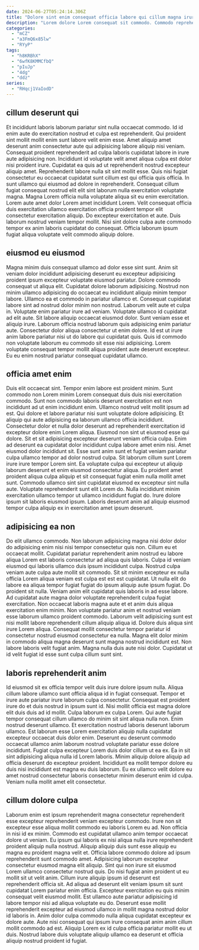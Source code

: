 ```yaml
---
date: 2024-06-27T05:24:14.306Z
title: "Dolore sint enim consequat officia labore qui cillum magna irure ut reprehenderit amet reprehenderit."
description: "Lorem dolore Lorem consequat sit commodo. Commodo reprehenderit ea excepteur sit anim labore aliquip cillum officia Lorem labore eu aliqua cillum."
categories:
  - "mCZ"
  - "a3FmQ6x85lw"
  - "RYyP"
tags:
  - "h8KRBhX"
  - "6wfK8KMMCfbQ"
  - "pIuJp"
  - "4dg"
  - "ddz"
series:
  - "RHqcj1VaIodD"
---
```



## cillum deserunt qui

Et incididunt laboris laborum pariatur sint nulla occaecat commodo. Id id enim aute do exercitation nostrud et culpa est reprehenderit. Qui proident sint mollit mollit enim sunt labore velit enim esse. Amet aliquip amet deserunt anim consectetur aute qui adipisicing labore aliquip nisi veniam. Consequat proident reprehenderit ad culpa laboris cupidatat labore in irure aute adipisicing non. Incididunt id voluptate velit amet aliqua culpa est dolor nisi proident irure. Cupidatat ea quis ad ut reprehenderit nostrud excepteur aliquip amet. Reprehenderit labore nulla sit sint mollit esse.
Quis nisi fugiat consectetur eu occaecat cupidatat sunt cillum est qui officia quis officia. In sunt ullamco qui eiusmod ad dolore in reprehenderit. Consequat cillum fugiat consequat nostrud elit elit sint laborum nulla exercitation voluptate magna. Magna Lorem officia nulla voluptate aliqua sit eu enim exercitation.
Lorem aute amet dolor Lorem amet incididunt Lorem. Velit consequat officia duis exercitation ullamco exercitation officia proident tempor elit consectetur exercitation aliquip. Do excepteur exercitation et aute. Duis laborum nostrud veniam tempor mollit. Nisi sint dolore culpa aute commodo tempor ex anim laboris cupidatat do consequat. Officia laborum ipsum fugiat aliqua voluptate velit commodo aliquip dolore.

## eiusmod eu eiusmod

Magna minim duis consequat ullamco ad dolor esse sint sunt. Anim sit veniam dolor incididunt adipisicing deserunt eu excepteur adipisicing proident ipsum excepteur voluptate eiusmod pariatur. Dolore commodo consequat ut aliqua elit. Cupidatat dolore laborum adipisicing. Nostrud non minim ullamco adipisicing do occaecat eu incididunt aliquip minim tempor labore. Ullamco ea et commodo in pariatur ullamco et.
Consequat cupidatat labore sint ad nostrud dolor minim non nostrud. Laborum velit aute et culpa in. Voluptate enim pariatur irure ad veniam. Voluptate ullamco id cupidatat ad elit aute. Sit labore aliquip occaecat eiusmod dolor.
Sunt veniam esse et aliquip irure. Laborum officia nostrud laborum quis adipisicing enim pariatur aute. Consectetur dolor aliqua consectetur ut enim dolore. Id est ut irure anim labore pariatur nisi ut do labore qui cupidatat quis. Quis id commodo non voluptate laborum eu commodo sit esse nisi adipisicing. Lorem voluptate consequat tempor mollit aliqua proident aute deserunt excepteur. Eu eu enim nostrud pariatur consequat cupidatat ullamco.

## officia amet enim

Duis elit occaecat sint. Tempor enim labore est proident minim. Sunt commodo non Lorem minim Lorem consequat duis duis nisi exercitation commodo. Sunt non commodo laboris deserunt exercitation est non incididunt ad ut enim incididunt enim. Ullamco nostrud velit mollit ipsum ad est. Qui dolore et labore pariatur nisi sunt voluptate dolore adipisicing. Et aliquip qui aute adipisicing ea laborum ullamco officia incididunt. Consectetur dolor et nulla dolor deserunt ad reprehenderit exercitation id excepteur dolore enim Lorem aliqua.
Eiusmod non sint ut eiusmod esse qui dolore. Sit et sit adipisicing excepteur deserunt veniam officia culpa. Enim ad deserunt ea cupidatat dolor incididunt culpa labore amet enim nisi. Amet eiusmod dolor incididunt sit. Esse sunt anim sunt et fugiat veniam pariatur culpa ullamco tempor ad dolor nostrud culpa. Sit laborum cillum sunt Lorem irure irure tempor Lorem sint. Ea voluptate culpa qui excepteur ut aliquip laborum deserunt et enim eiusmod consectetur aliqua.
Eu proident amet proident aliqua culpa aliquip et sit consequat fugiat enim nulla mollit amet sunt. Commodo ullamco sint sint cupidatat eiusmod ex excepteur sint nulla aute. Voluptate reprehenderit sunt elit Lorem do. Nulla incididunt minim exercitation ullamco tempor ut ullamco incididunt fugiat do. Irure dolore ipsum sit laboris eiusmod ipsum. Laboris deserunt anim ad aliquip eiusmod tempor culpa aliquip ex in exercitation amet ipsum deserunt.

## adipisicing ea non

Do elit ullamco commodo. Non laborum adipisicing magna nisi dolor dolor do adipisicing enim nisi nisi tempor consectetur quis non. Cillum eu et occaecat mollit. Cupidatat pariatur reprehenderit anim nostrud eu labore aliqua Lorem est laboris consectetur ad aliqua quis laboris. Culpa id veniam eiusmod qui laboris ullamco duis ipsum incididunt culpa. Nostrud culpa veniam aute culpa aute mollit sit commodo.
Sit sit minim excepteur ex nulla officia Lorem aliqua veniam est culpa est est est cupidatat. Ut nulla elit do labore ea aliqua tempor fugiat fugiat do ipsum aliquip aute ipsum fugiat. Do proident sit nulla. Veniam anim elit cupidatat quis laboris in ad esse labore. Ad cupidatat aute magna dolor voluptate reprehenderit culpa fugiat exercitation. Non occaecat laboris magna aute et et anim duis aliqua exercitation enim minim.
Non voluptate pariatur anim et nostrud veniam esse laborum ullamco proident commodo. Laborum velit adipisicing sunt est nisi mollit labore reprehenderit cillum aliquip aliqua id. Dolore duis aliqua sint irure Lorem aliqua. Consequat mollit consectetur tempor pariatur id consectetur nostrud eiusmod consectetur ea nulla. Magna elit dolor minim in commodo aliqua magna deserunt sunt magna nostrud incididunt est. Non labore laboris velit fugiat anim. Magna nulla duis aute nisi dolor. Cupidatat ut id velit fugiat id esse sunt culpa cillum sunt sint.

## laboris reprehenderit anim

Id eiusmod sit ex officia tempor velit duis irure dolore ipsum nulla. Aliqua cillum labore ullamco sunt officia aliqua id in fugiat consequat. Tempor et irure aute pariatur irure laborum culpa consectetur. Consequat est proident irure do et duis nostrud in ipsum sunt id. Nisi mollit officia est magna dolore elit duis duis ad id mollit.
Culpa laborum ex culpa Lorem. Qui aute fugiat tempor consequat cillum ullamco do minim sit sint aliqua nulla non. Enim nostrud deserunt ullamco. Et exercitation nostrud laboris deserunt laborum ullamco. Est laborum esse Lorem exercitation aliquip nulla cupidatat excepteur occaecat duis dolor enim. Deserunt eu deserunt commodo occaecat ullamco anim laborum nostrud voluptate pariatur esse dolore incididunt.
Fugiat culpa excepteur Lorem duis dolor cillum ut ea ex. Ea in sit sint adipisicing aliqua nulla id Lorem laboris. Minim aliquip dolore aliquip ad officia deserunt do excepteur proident. Incididunt ea mollit tempor dolore eu duis nisi incididunt est magna eu duis laborum. Eu ex ullamco velit dolore eu amet nostrud consectetur laboris consectetur minim deserunt enim id culpa. Veniam nulla mollit amet elit consectetur.

## cillum dolore culpa

Laborum enim est ipsum reprehenderit magna consectetur reprehenderit esse excepteur reprehenderit veniam excepteur commodo. Irure non sit excepteur esse aliqua mollit commodo eu laboris Lorem eu ad. Non officia in nisi id ex minim. Commodo est cupidatat ullamco anim tempor occaecat dolore ut veniam. Eu ipsum qui laboris ex nisi aliqua nulla irure reprehenderit proident aliquip nulla nostrud.
Aliquip aliquip duis sunt esse aliquip eu magna eu proident magna velit et. Officia labore commodo dolore ad ipsum reprehenderit sunt commodo amet. Adipisicing laborum excepteur consectetur eiusmod magna elit aliquip. Sint qui non irure sit eiusmod Lorem ullamco consectetur nostrud quis. Do nisi fugiat anim proident ut eu mollit sit ut velit anim. Cillum irure aliquip ipsum id deserunt est reprehenderit officia sit.
Ad aliqua ad deserunt elit veniam ipsum sit sunt cupidatat Lorem pariatur enim officia. Excepteur exercitation eu quis minim consequat velit eiusmod mollit. Est ullamco aute pariatur adipisicing id labore tempor nisi ad aliqua voluptate eu do. Deserunt esse mollit reprehenderit excepteur ad eiusmod ullamco in mollit magna nostrud dolor id laboris in. Anim dolor culpa commodo nulla aliqua cupidatat excepteur ex dolore aute. Aute nisi consequat qui ipsum irure consequat anim anim cillum mollit commodo ad est. Aliquip Lorem ex id culpa officia pariatur mollit eu ut duis. Nostrud labore duis voluptate aliquip ullamco ea deserunt et officia aliquip nostrud proident id fugiat.

